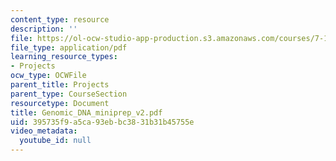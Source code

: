 ```yaml
---
content_type: resource
description: ''
file: https://ol-ocw-studio-app-production.s3.amazonaws.com/courses/7-13-experimental-microbial-genetics-fall-2003/395735f9a5ca93ebbc3831b31b45755e_Genomic_DNA_miniprep_v2.pdf
file_type: application/pdf
learning_resource_types:
- Projects
ocw_type: OCWFile
parent_title: Projects
parent_type: CourseSection
resourcetype: Document
title: Genomic_DNA_miniprep_v2.pdf
uid: 395735f9-a5ca-93eb-bc38-31b31b45755e
video_metadata:
  youtube_id: null
---
```

